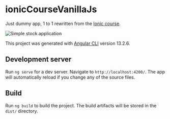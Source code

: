 # ionicCourseVanillaJs

Just dummy app, 1 to 1 rewritten from the [Ionic course](https://www.udemy.com/course/ionic-2-the-practical-guide-to-building-ios-android-apps/?utm_source=adwords&utm_medium=udemyads&utm_campaign=LongTail-New_la.EN_cc.ROWMTA-B&utm_content=deal4584&utm_term=_._ag_98771201205_._ad_533999956744_._kw__._de_c_._dm__._pl__._ti_dsa-1007766171312_._li_9062586_._pd__._&matchtype=&gclid=Cj0KCQjw7KqZBhCBARIsAI-fTKLLkV6GTRR0oOdcs0dyqZ6cIsCHHW8Cm_3PlBxyiRRY0J3CD9S2H-EaAsu9EALw_wcB).

![Simple stock application](/src/stockChart.png)

This project was generated with [Angular CLI](https://github.com/angular/angular-cli) version 13.2.6.

## Development server

Run `ng serve` for a dev server. Navigate to `http://localhost:4200/`. The app will automatically reload if you change any of the source files.

## Build

Run `ng build` to build the project. The build artifacts will be stored in the `dist/` directory.
